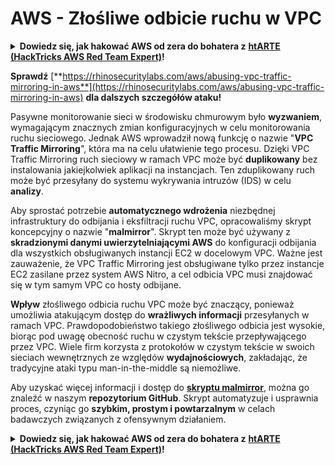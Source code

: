 # AWS - Złośliwe odbicie ruchu w VPC

<details>

<summary><strong>Dowiedz się, jak hakować AWS od zera do bohatera z</strong> <a href="https://training.hacktricks.xyz/courses/arte"><strong>htARTE (HackTricks AWS Red Team Expert)</strong></a><strong>!</strong></summary>

Inne sposoby wsparcia HackTricks:

* Jeśli chcesz zobaczyć swoją **firmę reklamowaną w HackTricks** lub **pobrać HackTricks w formacie PDF**, sprawdź [**PLAN SUBSKRYPCJI**](https://github.com/sponsors/carlospolop)!
* Zdobądź [**oficjalne gadżety PEASS & HackTricks**](https://peass.creator-spring.com)
* Odkryj [**Rodzinę PEASS**](https://opensea.io/collection/the-peass-family), naszą kolekcję ekskluzywnych [**NFT**](https://opensea.io/collection/the-peass-family)
* **Dołącz do** 💬 [**grupy Discord**](https://discord.gg/hRep4RUj7f) lub [**grupy telegramowej**](https://t.me/peass) lub **śledź** nas na **Twitterze** 🐦 [**@hacktricks_live**](https://twitter.com/hacktricks_live)**.**
* **Podziel się swoimi sztuczkami hakerskimi, przesyłając PR-y do** [**HackTricks**](https://github.com/carlospolop/hacktricks) i [**HackTricks Cloud**](https://github.com/carlospolop/hacktricks-cloud) github repos.

</details>

**Sprawdź** [**https://rhinosecuritylabs.com/aws/abusing-vpc-traffic-mirroring-in-aws**](https://rhinosecuritylabs.com/aws/abusing-vpc-traffic-mirroring-in-aws) **dla dalszych szczegółów ataku!**

Pasywne monitorowanie sieci w środowisku chmurowym było **wyzwaniem**, wymagającym znacznych zmian konfiguracyjnych w celu monitorowania ruchu sieciowego. Jednak AWS wprowadził nową funkcję o nazwie "**VPC Traffic Mirroring**", która ma na celu ułatwienie tego procesu. Dzięki VPC Traffic Mirroring ruch sieciowy w ramach VPC może być **duplikowany** bez instalowania jakiejkolwiek aplikacji na instancjach. Ten zduplikowany ruch może być przesyłany do systemu wykrywania intruzów (IDS) w celu **analizy**.

Aby sprostać potrzebie **automatycznego wdrożenia** niezbędnej infrastruktury do odbijania i eksfiltracji ruchu VPC, opracowaliśmy skrypt koncepcyjny o nazwie "**malmirror**". Skrypt ten może być używany z **skradzionymi danymi uwierzytelniającymi AWS** do konfiguracji odbijania dla wszystkich obsługiwanych instancji EC2 w docelowym VPC. Ważne jest zauważenie, że VPC Traffic Mirroring jest obsługiwane tylko przez instancje EC2 zasilane przez system AWS Nitro, a cel odbicia VPC musi znajdować się w tym samym VPC co hosty odbijane.

**Wpływ** złośliwego odbicia ruchu VPC może być znaczący, ponieważ umożliwia atakującym dostęp do **wrażliwych informacji** przesyłanych w ramach VPC. Prawdopodobieństwo takiego złośliwego odbicia jest wysokie, biorąc pod uwagę obecność ruchu w czystym tekście przepływającego przez VPC. Wiele firm korzysta z protokołów w czystym tekście w swoich sieciach wewnętrznych ze względów **wydajnościowych**, zakładając, że tradycyjne ataki typu man-in-the-middle są niemożliwe.

Aby uzyskać więcej informacji i dostęp do [**skryptu malmirror**](https://github.com/RhinoSecurityLabs/Cloud-Security-Research/tree/master/AWS/malmirror), można go znaleźć w naszym **repozytorium GitHub**. Skrypt automatyzuje i usprawnia proces, czyniąc go **szybkim, prostym i powtarzalnym** w celach badawczych związanych z ofensywnym działaniem.

<details>

<summary><strong>Dowiedz się, jak hakować AWS od zera do bohatera z</strong> <a href="https://training.hacktricks.xyz/courses/arte"><strong>htARTE (HackTricks AWS Red Team Expert)</strong></a><strong>!</strong></summary>

Inne sposoby wsparcia HackTricks:

* Jeśli chcesz zobaczyć swoją **firmę reklamowaną w HackTricks** lub **pobrać HackTricks w formacie PDF**, sprawdź [**PLAN SUBSKRYPCJI**](https://github.com/sponsors/carlospolop)!
* Zdobądź [**oficjalne gadżety PEASS & HackTricks**](https://peass.creator-spring.com)
* Odkryj [**Rodzinę PEASS**](https://opensea.io/collection/the-peass-family), naszą kolekcję ekskluzywnych [**NFT**](https://opensea.io/collection/the-peass-family)
* **Dołącz do** 💬 [**grupy Discord**](https://discord.gg/hRep4RUj7f) lub [**grupy telegramowej**](https://t.me/peass) lub **śledź** nas na **Twitterze** 🐦 [**@hacktricks_live**](https://twitter.com/hacktricks_live)**.**
* **Podziel się swoimi sztuczkami hakerskimi, przesyłając PR-y do** [**HackTricks**](https://github.com/carlospolop/hacktricks) i [**HackTricks Cloud**](https://github.com/carlospolop/hacktricks-cloud) github repos.

</details>
